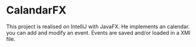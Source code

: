 # CalandarFX

This project is realised on IntelliJ with JavaFX.
He implements an calendar. you can add and modify an event. Events are saved and/or loaded in a XMl file. 
